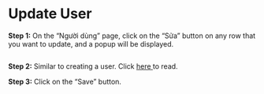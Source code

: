 # Update User

**Step 1:** On the “Người dùng” page, click on the “Sửa” button on any row that you want to update, and a popup will be displayed.

<figure><img src="https://lh7-rt.googleusercontent.com/docsz/AD_4nXdhgYz614JwVL4eirwiLnWmHuEb63DLALjqwXhabxPiRYQmiOQx7eAQKTUOtI3nTuYPoALDm9mMolkmPdBiW_kQWT8UeAsxDnIxaUUEBByW03K7yP7na1G7stA98p8hXaDlKXOVjzZOZe0PqVjD2GSPSS05SWDSOmjYY1aJ?key=UzZIS7gYdVnQcXeG4-ykVw" alt=""><figcaption></figcaption></figure>

**Step 2:** Similar to creating a user. Click [here ](create-user.md)to read.

**Step 3:** Click on the “Save” button.
